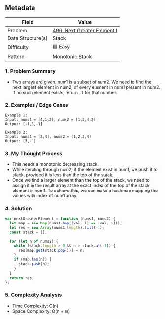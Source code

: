 ## Metadata

| Field             | Value                                                                                |
| ----------------- | ------------------------------------------------------------------------------------ |
| Problem           | [496. Next Greater Element I](https://leetcode.com/problems/next-greater-element-i/) |
| Data Structure(s) | Stack                                                                                |
| Difficulty        | 🟩 Easy                                                                              |
| Pattern           | Monotonic Stack                                                                      |

### 1. Problem Summary

- Two arrays are given. num1 is a subset of num2. We need to find the next largest element in num2, of every element in num1 present in num2. If no such element exists, return `-1` for that number.

### 2. Examples / Edge Cases

```
Example 1:
Input: nums1 = [4,1,2], nums2 = [1,3,4,2]
Output: [-1,3,-1]

Example 2:
Input: nums1 = [2,4], nums2 = [1,2,3,4]
Output: [3,-1]

```

### 3. My Thought Process

- This needs a monotonic decreasing stack.
- While iterating through num2, if the element exist in num1, we push it to stack, provided it is less than the top of the stack.
- Once we find a larger element than the top of the stack, we need to assign it in the result array at the exact index of the top of the stack element in num1. To achieve this, we can make a hashmap mapping the values with index of num1 array.

### 4. Solution

```jsx
var nextGreaterElement = function (nums1, nums2) {
  let map = new Map(nums1.map((val, i) => [val, i]));
  let res = new Array(nums1.length).fill(-1);
  const stack = [];

  for (let n of nums2) {
    while (stack.length > 0 && n > stack.at(-1)) {
      res[map.get(stack.pop())] = n;
    }
    if (map.has(n)) {
      stack.push(n);
    }
  }
  return res;
};
```

### 5. Complexity Analysis

- Time Complexity: O(n)
- Space Complexity: O(n + m)
